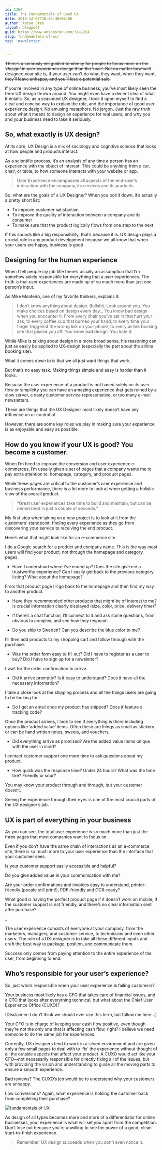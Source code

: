 ```yaml
---
id: 1264
title: The Fundamentals of Good UX
date: 2015-12-07T10:46:48+00:00
author: Anton Sten
layout: blogpost
guid: https://www.antonsten.com/?p=1264
slug: fundamentals-of-ux/
tag: 'newsletter'


---
```

~~There’s a seriously misguided tendency for people to focus more on the _‘design’_ in user experience design than the ‘user’. But no matter how well designed your site is, if your user can’t do what they want, when they want, they’ll leave unhappy, and you’ll lose a potential sale.~~

If you’re involved in any type of online business, you’ve most likely seen the term UX design thrown around. You might even have a decent idea of what it entails. So, as a seasoned UX designer, I took it upon myself to find a clear and concise way to explain the role, and the importance of good user experience design. No amusing metaphors. No jargon. Just the raw truth about what it means to design an experience for real users, and why you and your business need to take it seriously.

## So, what exactly is UX design?

At its core, UX Design is a mix of sociology and cognitive science that looks at how people and products interact.

As a scientific process, it’s an analysis of any time a person has an experience with the object of interest. This could be anything from a car, chair, or table, to how someone interacts with your website or app.

>User Experience encompasses all aspects of the end-user’s interaction with the company, its services and its products.

So, what are the goals of a UX Designer? When you boil it down, it’s actually a pretty short list:

- To improve customer satisfaction
- To improve the quality of interaction between a company and its consumer
- To make sure that the product logically flows from one step to the next

If this sounds like a big responsibility, that’s because it is. UX design plays a crucial role in any product development because we all know that when your users are happy, business is good.

## Designing for the human experience

When I tell people my job title there’s usually an assumption that I’m somehow solely responsible for everything that a user experiences. The truth is that user experiences are made up of so much more than just one person’s input.

As Mike Monteiro, one of my favorite thinkers, explains it:

>I don’t know anything about design. Bullshit. Look around you. You make choices based on design every day… You know bad design when you encounter it. From every chair you’ve sat in that hurt your ass, to every coffee cup that burned your hand, to every time your finger triggered the wrong link on your phone, to every airline booking site that pissed you off. You know bad design. You hate it.

While Mike is talking about design in a more broad sense, his reasoning can just as easily be applied to UX-design (especially the part about the airline booking site).

What it comes down to is that we all just want things that work.

But that’s no easy task. Making things simple and easy is harder than it looks.

Because the user experience of a product is not based solely on its user flow or simplicity you can have an amazing experience that gets ruined by a slow server, a nasty customer service representative, or too many e-mail newsletters.

These are things that the UX Designer most likely doesn’t have any influence on or control of.

However, there are some key roles we play in making sure your experience is as enjoyable and easy as possible.

## How do you know if your UX is good? You become a customer.

When I’m hired to improve the conversion and user experience e-commerces, I’m usually given a set of pages that a company wants me to pay extra attention to: homepage, category, and product pages.

While these pages are critical to the customer’s user experience and business performance, there is a lot more to look at when getting a holistic view of the overall product.

> “Great user experiences take time to build and maintain, but can be demolished in just a couple of seconds.”

My first step when taking on a new project is to look at it from the customers’ standpoint, finding every experience as they go from discovering your service to receiving the end product.

Here’s what that might look like for an e-commerce site:

I do a Google search for a product and company name. This is the way most users will find your product, not through the homepage and category pages.

- Have I understood where I’ve ended up? Does the site give me a trustworthy experience? Can I easily get back to the previous category listing? What about the homepage?

From that product page I’ll go back to the homepage and then find my way to another product.

- Have they recommended other products that might be of interest to me? Is crucial information clearly displayed (size, color, price, delivery time)?

- If there’s a chat function, I’ll connect to it and ask some questions, from obvious to complex, and see how they respond.

- Do you ship to Sweden? Can you describe the blue color to me?

I’ll then add products to my shopping cart and follow through with the purchase.

- Was the order form easy to fill out? Did I have to register as a user to buy? Did I have to sign up for a newsletter?

I wait for the order confirmation to arrive.

- Did it arrive promptly? Is it easy to understand? Does it have all the necessary information?

I take a close look at the shipping process and all the things users are going to be looking for.

- Do I get an email once my product has shipped? Does it feature a tracking code?

Once the product arrives, I look to see if everything is there including options like ‘added value’ items. Often these are things as small as stickers or can be hand written notes, sweets, and vouchers.

- Did everything arrive as promised? Are the added value items unique with the user in mind?

I contact customer support one more time to ask questions about my product.

- How quick was the response time? Under 24 hours? What was the tone like? Friendly or sour?

You may know your product through and through, but your customer doesn’t.

Seeing the experience through their eyes is one of the most crucial parts of the UX designer’s job.

## UX is part of everything in your business

As you can see, the total user experience is so much more than just the three pages that most companies want to focus on.

Even if you don’t have the same chain of interactions as an e-commerce site, there is so much more to your user experience than the interface that your customer sees.

Is your customer support easily accessible and helpful?

Do you give added value in your communication with me?

Are your order confirmations and invoices easy to understand, printer-friendly (people still print!), PDF-friendly and OCR-ready?

What good is having the perfect product page if it doesn’t work on mobile, if the customer support is not friendly, and there’s no clear information sent after purchase?

_

The user experience consists of everyone at your company, from the marketers, managers, and customer service, to technicians and even other users. The role of a UX-designer is to take all these different inputs and craft the best way to package, position, and communicate them.

Success only comes from paying attention to the entire experience of the user, from beginning to end.

## Who’s responsible for your user’s experience?

So, just who’s responsible when your user experience is failing customers?

Your business most likely has a CFO that takes care of financial issues, and a CTO that looks after everything technical, but what about the Chief User Experience Office (CUXO)?

(Disclaimer: I don’t think we should ever use this term, but follow me here…)

Your CFO is in charge of keeping your cash flow positive, even though they’re not the only one that is affecting cash flow, right? I believe we need someone to do the same job for experiences.

Currently, UX designers tend to work in a siloed environment and are given only a few small pages to deal with to ‘fix’ the experience without thought of all the outside aspects that affect your product. A CUXO would act like your CFO—not necessarily responsible for directly fixing all of the issues, but with providing the vision and understanding to guide all the moving parts to ensure a smooth experience.

Bad reviews? The CUXO’s job would be to understand why your customers are unhappy.

Low conversions? Again, what experience is holding the customer back from completing their purchase?

![fundamentals of UX](/images/pablo-5-1024x512.png)

As design of all types becomes more and more of a differentiator for online businesses, your experience is what will set you apart from the competition. Don’t lose out because you’re unwilling to see the power of a good, clean start-to-finish experience.

> Remember, UX design succeeds when you don’t even notice it.
